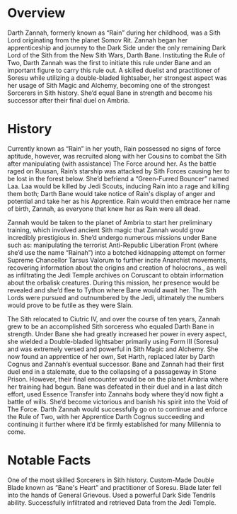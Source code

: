 # Overview

Darth Zannah, formerly known as “Rain” during her childhood, was a Sith Lord originating from the planet Somov Rit.
Zannah began her apprenticeship and journey to the Dark Side under the only remaining Dark Lord of the Sith from the New Sith Wars, Darth Bane.
Instituting the Rule of Two, Darth Zannah was the first to initiate this rule under Bane and an important figure to carry this rule out.
A skilled duelist and practitioner of Soresu while utilizing a double-bladed lightsaber, her strongest aspect was her usage of Sith Magic and Alchemy, becoming one of the strongest Sorcerers in Sith history.
She’d equal Bane in strength and become his successor after their final duel on Ambria.

# History

Currently known as “Rain” in her youth, Rain possessed no signs of force aptitude, however, was recruited along with her Cousins to combat the Sith after manipulating (with assistance) The Force around her.
As the battle raged on Ruusan, Rain’s starship was attacked by Sith Forces causing her to be lost in the forest below.
She’d befriend a “Green-Furred Bouncer” named Laa.
Laa would be killed by Jedi Scouts, inducing Rain into a rage and killing them both; Darth Bane would take notice of Rain's display of anger and potential and take her as his Apprentice.
Rain would then embrace her name of birth, Zannah, as everyone that knew her as Rain were all dead.

Zannah would be taken to the planet of Ambria to start her preliminary training, which involved ancient Sith magic that Zannah would grow incredibly prestigious in.
She’d undergo numerous missions under Bane such as: manipulating the terrorist Anti-Republic Liberation Front (where she’d use the name “Rainah”)  into a botched kidnapping attempt on former Supreme Chancellor Tarsus Valorum to further incite Anarchist movements, recovering information about the origins and creation of holocrons., as well as infiltrating the Jedi Temple archives on Coruscant to obtain information about the orbalisk creatures.
During this mission, her presence would be revealed and she’d flee to Tython where Bane would await her.
The Sith Lords were pursued and outnumbered by the Jedi, ultimately the numbers would prove to be futile as they were Slain.

The Sith relocated to Ciutric IV, and over the course of ten years, Zannah grew to be an accomplished Sith sorceress who equaled Darth Bane in strength.
Under Bane she had greatly increased her power in every aspect, she wielded a Double-bladed lightsaber primarily using Form III (Soresu) and was extremely versed and powerful in Sith Magic and Alchemy.
She now found an apprentice of her own, Set Harth, replaced later by Darth Cognus and Zannah’s eventual successor.
Bane and Zannah had their first duel end in a stalemate, due to the collapsing of a passageway in Stone Prison.
However, their final encounter would be on the planet Ambria where her training had begun.
Bane was defeated in their duel and in a last ditch effort, used Essence Transfer into Zannahs body where they’d now fight a battle of wills.
She’d become victorious and banish his spirit into the Void of The Force.
Darth Zannah would successfully go on to continue and enforce the Rule of Two, with her Apprentice Darth Cognus succeeding and continuing it further where it’d be firmly established for many Millennia to come.

# Notable Facts

One of the most skilled Sorcerers in Sith history.
Custom-Made Double Blade known as “Bane's Heart” and practitioner of Soresu.
Blade later fell into the hands of General Grievous.
Used a powerful Dark Side Tendrils ability.
Successfully infiltrated and retrieved Data from the Jedi Temple.
